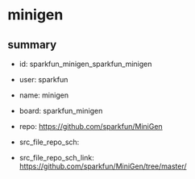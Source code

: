 # minigen
 
## summary 
* id: sparkfun_minigen_sparkfun_minigen
* user: sparkfun
* name: minigen
* board: sparkfun_minigen
* repo: https://github.com/sparkfun/MiniGen



* src_file_repo_sch: 
* src_file_repo_sch_link: https://github.com/sparkfun/MiniGen/tree/master/






